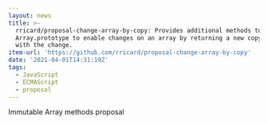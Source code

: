 ```yaml
---
layout: news
title: >-
  rricard/proposal-change-array-by-copy: Provides additional methods to
  Array.prototype to enable changes on an array by returning a new copy of it
  with the change.
item-url: 'https://github.com/rricard/proposal-change-array-by-copy'
date: '2021-04-01T14:31:19Z'
tags:
  - JavaScript
  - ECMAScript
  - proposal
---
```

Immutable Array methods proposal
